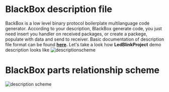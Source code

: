 # BlackBox description file
BackBox is a low level binary protocol boilerplate multilanguage code generator. According to your description, BlackBox generate code, you just need insert you handler on received packages, or create a packege, populate with data and send to receiver. Basic documentation of description file format can be found **[here](http://www.unirail.org/?lang=ru).** Let's take a look how **LedBlinkProject** demo description looks like
![descriptionscheme](http://www.unirail.org/wp-content/uploads/2017/12/Capture2.png)

# BlackBox parts relationship scheme

![description scheme](http://www.unirail.org/wp-content/uploads/2017/12/Schem.png)

